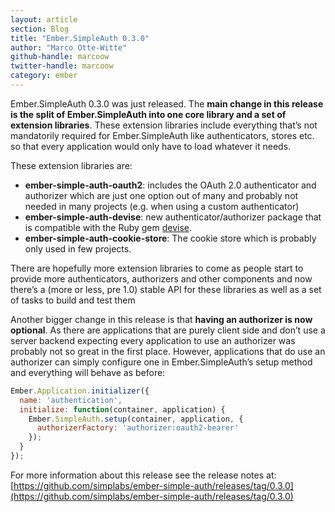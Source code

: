 ```yaml
---
layout: article
section: Blog
title: "Ember.SimpleAuth 0.3.0"
author: "Marco Otte-Witte"
github-handle: marcoow
twitter-handle: marcoow
category: ember
---
```


Ember.SimpleAuth 0.3.0 was just released. The **main change in this release is the split of Ember.SimpleAuth into one core library and a set of extension libraries**. These extension libraries include everything that’s not mandatorily required for Ember.SimpleAuth like authenticators, stores etc. so that every application would only have to load whatever it needs.

<!--break-->

These extension libraries are:

* **ember-simple-auth-oauth2**: includes the OAuth 2.0 authenticator and authorizer which are just one option out of many and probably not needed in many projects (e.g. when using a custom authenticator)
* **ember-simple-auth-devise**: new authenticator/authorizer package that is compatible with the Ruby gem [devise](https://github.com/plataformatec/devise).
* **ember-simple-auth-cookie-store**: The cookie store which is probably only used in few projects.

There are hopefully more extension libraries to come as people start to provide more authenticators, authorizers and other components and now there’s a (more or less, pre 1.0) stable API for these libraries as well as a set of tasks to build and test them

Another bigger change in this release is that **having an authorizer is now optional**. As there are applications that are purely client side and don’t use a server backend expecting every application to use an authorizer was probably not so great in the first place. However, applications that do use an authorizer can simply configure one in Ember.SimpleAuth’s setup method and everything will behave as before:

```js
Ember.Application.initializer({
  name: 'authentication',
  initialize: function(container, application) {
    Ember.SimpleAuth.setup(container, application, {
      authorizerFactory: 'authorizer:oauth2-bearer'
    });
  }
});
```

For more information about this release see the release notes at: [https://github.com/simplabs/ember-simple-auth/releases/tag/0.3.0](https://github.com/simplabs/ember-simple-auth/releases/tag/0.3.0)
